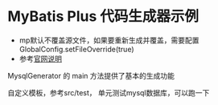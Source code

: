 # MyBatis Plus 代码生成器示例

* mp默认不覆盖源文件，如果要重新生成并覆盖，需要配置GlobalConfig.setFileOverride(true)
* 参考[官网说明](https://mybatis.plus/guide/generator.html#%E4%BB%A3%E7%A0%81%E7%94%9F%E6%88%90%E5%99%A8)

MysqlGenerator 的 main 方法提供了基本的生成功能

自定义模板，参考src/test， 单元测试mysql数据库，可以跑一下